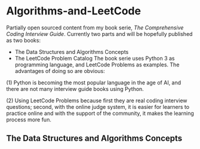# Algorithms-and-LeetCode
Partially open sourced content from my book serie, *The Comprehensive Coding Interview Guide*. Currently two parts and will be hopefully published as two books:
- The Data Structures and Algorithms Concepts
- The LeetCode Problem Catalog
The book serie uses Python 3 as programming language, and LeetCode Problems as examples. The advantages of doing so are obvious:

(1) Python is becoming the most popular language in the age of AI, and there are not many interview guide books using Python.

(2) Using LeetCode Problems because first they are real coding interview questions; second, with the online judge system, it is easier for learners to practice online and with the support of the community, it makes the learning process more fun.

## The Data Structures and Algorithms Concepts
